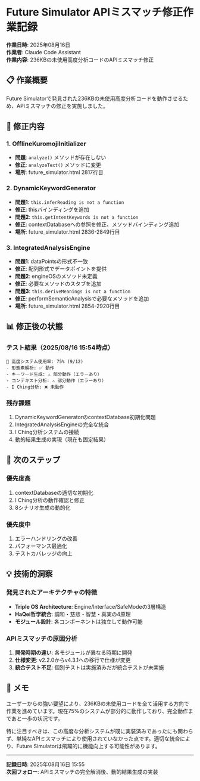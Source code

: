 # Future Simulator APIミスマッチ修正作業記録

**作業日時**: 2025年08月16日  
**作業者**: Claude Code Assistant  
**作業内容**: 236KBの未使用高度分析コードのAPIミスマッチ修正

## 📋 作業概要

Future Simulatorで発見された236KBの未使用高度分析コードを動作させるため、APIミスマッチの修正を実施しました。

## 🔧 修正内容

### 1. OfflineKuromojiInitializer
- **問題**: `analyze()` メソッドが存在しない
- **修正**: `analyzeText()` メソッドに変更
- **場所**: future_simulator.html 2817行目

### 2. DynamicKeywordGenerator
- **問題1**: `this.inferReading is not a function`
- **修正**: thisバインディングを追加
- **問題2**: `this.getIntentKeywords is not a function`  
- **修正**: contextDatabaseへの参照を修正、メソッドバインディング追加
- **場所**: future_simulator.html 2836-2849行目

### 3. IntegratedAnalysisEngine  
- **問題1**: dataPointsの形式不一致
- **修正**: 配列形式でデータポイントを提供
- **問題2**: engineOSのメソッド未定義
- **修正**: 必要なメソッドのスタブを追加
- **問題3**: `this.deriveMeanings is not a function`
- **修正**: performSemanticAnalysisで必要なメソッドを追加
- **場所**: future_simulator.html 2854-2920行目

## 📊 修正後の状態

### テスト結果（2025/08/16 15:54時点）
```
🚀 高度システム使用率: 75% (9/12)
- 形態素解析: ✅ 動作
- キーワード生成: ⚠️ 部分動作（エラーあり）
- コンテキスト分析: ⚠️ 部分動作（エラーあり） 
- I Ching分析: ❌ 未動作
```

### 残存課題
1. DynamicKeywordGeneratorのcontextDatabase初期化問題
2. IntegratedAnalysisEngineの完全な統合
3. I Ching分析システムの接続
4. 動的結果生成の実現（現在も固定結果）

## 🎯 次のステップ

### 優先度高
1. contextDatabaseの適切な初期化
2. I Ching分析の動作確認と修正
3. 8シナリオ生成の動的化

### 優先度中
1. エラーハンドリングの改善
2. パフォーマンス最適化
3. テストカバレッジの向上

## 💡 技術的洞察

### 発見されたアーキテクチャの特徴
- **Triple OS Architecture**: Engine/Interface/SafeModeの3層構造
- **HaQei哲学統合**: 調和・慈悲・智慧・真実の4原理
- **モジュール設計**: 各コンポーネントは独立して動作可能

### APIミスマッチの原因分析
1. **開発時期の違い**: 各モジュールが異なる時期に開発
2. **仕様変更**: v2.2.0からv4.3.1への移行で仕様が変更
3. **統合テスト不足**: 個別テストは実施済みだが統合テストが未実施

## 📝 メモ

ユーザーからの強い要望により、236KBの未使用コードを全て活用する方向で作業を進めています。現在75%のシステムが部分的に動作しており、完全動作まであと一歩の状況です。

特に注目すべきは、この高度な分析システムが既に実装済みであったにも関わらず、単純なAPIミスマッチにより使用されていなかった点です。適切な統合により、Future Simulatorは飛躍的に機能向上する可能性があります。

---

**記録日時**: 2025年08月16日 15:55  
**次回フォロー**: APIミスマッチの完全解消後、動的結果生成の実装